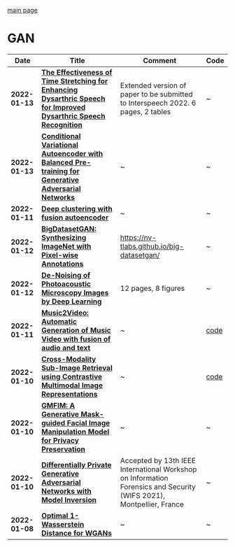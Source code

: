 [main page](../readme.md)

# GAN

|Date|Title|Comment|Code|
|----|-----|-------|----|
|**2022-01-13**|**[The Effectiveness of Time Stretching for Enhancing Dysarthric Speech for Improved Dysarthric Speech Recognition](http://arxiv.org/abs/2201.04908v1)**|Extended version of paper to be submitted to Interspeech 2022. 6  pages, 2 tables|~|
|**2022-01-13**|**[Conditional Variational Autoencoder with Balanced Pre-training for Generative Adversarial Networks](http://arxiv.org/abs/2201.04809v1)**|~|~|
|**2022-01-11**|**[Deep clustering with fusion autoencoder](http://arxiv.org/abs/2201.04727v1)**|~|~|
|**2022-01-12**|**[BigDatasetGAN: Synthesizing ImageNet with Pixel-wise Annotations](http://arxiv.org/abs/2201.04684v1)**|https://nv-tlabs.github.io/big-datasetgan/|~|
|**2022-01-12**|**[De-Noising of Photoacoustic Microscopy Images by Deep Learning](http://arxiv.org/abs/2201.04302v1)**|12 pages, 8 figures|~|
|**2022-01-11**|**[Music2Video: Automatic Generation of Music Video with fusion of audio and text](http://arxiv.org/abs/2201.03809v1)**|~|[code](https://github.com/joeljang/music2video)|
|**2022-01-10**|**[Cross-Modality Sub-Image Retrieval using Contrastive Multimodal Image Representations](http://arxiv.org/abs/2201.03597v1)**|~|[code](https://github.com/mida-group/crossmodal_imgretrieval)|
|**2022-01-10**|**[GMFIM: A Generative Mask-guided Facial Image Manipulation Model for Privacy Preservation](http://arxiv.org/abs/2201.03353v1)**|~|~|
|**2022-01-10**|**[Differentially Private Generative Adversarial Networks with Model Inversion](http://arxiv.org/abs/2201.03139v1)**|Accepted by 13th IEEE International Workshop on Information Forensics  and Security (WIFS 2021), Montpellier, France|~|
|**2022-01-08**|**[Optimal 1-Wasserstein Distance for WGANs](http://arxiv.org/abs/2201.02824v1)**|~|~|

